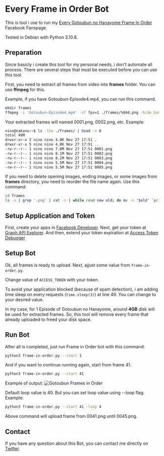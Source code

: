# Every Frame in Order Bot
This is tool i use to run my [Every Gotoubun no Hanayome Frame In Order](https://www.facebook.com/GotoubunFrameInOrder) Facebook Fanspage.

Tested in Debian with Python 3.10.8.
## Preparation
Since basicly i create this tool for my personal needs, i don't automate all process. There are several steps that must be executed before you can use this tool.

First, you need to extract all frames from video into **frames** folder. You can use **ffmpeg** for this.

Example, if you have Gotoubun-Episode4.mp4, you can run this command.
``` bash
mkdir frames
ffmpeg -i 'Gotoubun-Episode4.mp4' -vf fps=1 ./frames/%04d.png -hide_banner
```
Your extracted frames will named 0001.png, 0002.png, etc. Example:
```bash
nino@nakano:~$ ls -lha ./frames/ | head -n 8
total 49M
drwxr-xr-x 2 nino nino 4.0K Nov 27 17:51 .
drwxr-xr-x 5 nino nino 4.0K Nov 27 17:51 ..
-rw-r--r-- 1 nino nino 7.0M Nov 27 17:51 0001.png
-rw-r--r-- 1 nino nino 8.1M Nov 27 17:51 0002.png
-rw-r--r-- 1 nino nino 8.2M Nov 27 17:51 0003.png
-rw-r--r-- 1 nino nino 5.5M Nov 27 17:51 0004.png
-rw-r--r-- 1 nino nino 5.5M Nov 27 17:51 0005.png
```
If you need to delete opening images, ending images, or some images from **frames** directory, you need to reorder the file name again. Use this command:
``` bash
cd frames
ls -v | grep '.png' | cat -n | while read new old; do mv -n "$old" `printf "%04d.png" $new`; done
```
## Setup Application and Token
First, create your apps in [Facebook Developer](https://developers.facebook.com/apps). Next, get your token at [Graph API Explorer](https://developers.facebook.com/tools/explorer). And then, extend your token expiration at [Access Token Debugger](https://developers.facebook.com/tools/debug/accesstoken/)

## Setup Bot
Ok, all frames is ready to upload. Next, ajjust some value from ``frame-in-order.py``.

Change value of ``ACCESS_TOKEN`` with your token.

To avoid your application blocked (because of spam detection), i am adding time sleep on every requests (```time.sleep(3)```) at line 49. You can change to your desired value.

In my case, for 1 Episode of Gotoubun no Hanayome, around **4GB** disk will be used for extracted frames. So, this tool will remove every frame that already uploaded to freed your disk space.

## Run Bot
After all is completed, just run Frame in Order bot with this command:
``` bash
python3 frame-in-order.py --start 1
```
And if you want to continue running again, start from frame 41.
``` bash
python3 frame-in-order.py --start 41
```
Example of output:
![Gotoubun Frames in Order](https://blogger.googleusercontent.com/img/b/R29vZ2xl/AVvXsEjW3MxC4AiqoqFqFDgCykftjmWrztlZMKEslCF5trpiLSMht1_-ySZGIeJsHm7EtWdJcpVQZz-zim_ZdBmM2yavKou1h3spfEbZGLF_sBGuhLlc_vu-JXbVoeaiFSN21uJhrW9Lyw8_63XlWJsv4AP-PNMe3qlT1ZvS9QxcaguYJXVrkSgYqPSu_8TK_g/s873/framebot.png)

Default loop value is 40. But you can set loop value using --loop flag. Example:
``` bash
python3 frame-in-order.py --start 41 -loop 4
```
Above command will upload frame from 0041.png until 0045.png.

## Contact
If you have any question about this Bot, you can contact me directly on [Twitter](https://twitter.com/yuyudhn).